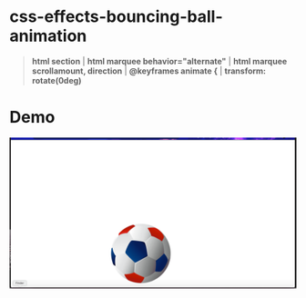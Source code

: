 # css-effects-bouncing-ball-animation

> **html section** | **html marquee behavior="alternate"** | **html marquee scrollamount, direction** | **@keyframes animate {** | **transform: rotate(0deg)**

# Demo
<img src="images/demo.gif" alt="effects-bouncing-ball-animation">
